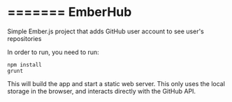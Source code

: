 =======
EmberHub
========

Simple Ember.js project that adds GitHub user account to see user's repositories

In order to run, you need to run:

```
npm install
grunt
```

This will build the app and start a static web server. This only uses the local storage in the browser, and interacts directly with the GitHub API.